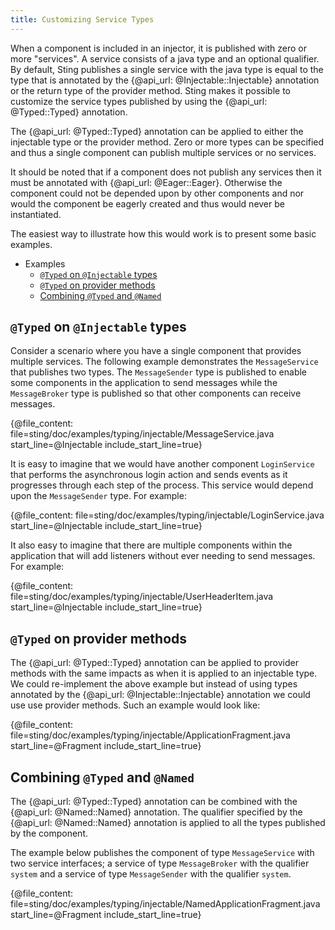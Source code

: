 ```yaml
---
title: Customizing Service Types
---
```


When a component is included in an injector, it is published with zero or more "services". A service consists
of a java type and an optional qualifier. By default, Sting publishes a single service with the java type is
equal to the type that is annotated by the {@api_url: @Injectable::Injectable} annotation or the return type
of the provider method. Sting makes it possible to customize the service types published by using the
{@api_url: @Typed::Typed} annotation.

The {@api_url: @Typed::Typed} annotation can be applied to either the injectable type or the provider method.
Zero or more types can be specified and thus a single component can publish multiple services or no services.

It should be noted that if a component does not publish any services then it must be annotated with
{@api_url: @Eager::Eager}. Otherwise the component could not be depended upon by other components and nor would
the component be eagerly created and thus would never be instantiated.

The easiest way to illustrate how this would work is to present some basic examples.

<nav class="page-toc">

<!-- toc -->

* <a>Examples</a>
  - [`@Typed` on `@Injectable` types](#typed-on-injectable-types)
  - [`@Typed` on provider methods](#typed-on-provider-methods)
  - [Combining `@Typed` and `@Named`](#combining-typed-and-named)

<!-- tocstop -->

</nav>

## `@Typed` on `@Injectable` types

Consider a scenario where you have a single component that provides multiple services. The following
example demonstrates the `MessageService` that publishes two types. The `MessageSender` type is published
to enable some components in the application to send messages while the `MessageBroker` type is published
so that other components can receive messages.

{@file_content: file=sting/doc/examples/typing/injectable/MessageService.java start_line=@Injectable include_start_line=true}

It is easy to imagine that we would have another component `LoginService` that performs the asynchronous
login action and sends events as it progresses through each step of the process. This service would depend upon
the `MessageSender` type. For example:

{@file_content: file=sting/doc/examples/typing/injectable/LoginService.java start_line=@Injectable include_start_line=true}

It also easy to imagine that there are multiple components within the application that will add listeners without
ever needing to send messages. For example:

{@file_content: file=sting/doc/examples/typing/injectable/UserHeaderItem.java start_line=@Injectable include_start_line=true}

## `@Typed` on provider methods

The {@api_url: @Typed::Typed} annotation can be applied to provider methods with the same impacts as when
it is applied to an injectable type. We could re-implement the above example but instead of using types
annotated by the {@api_url: @Injectable::Injectable} annotation we could use use provider methods. Such an
example would look like:

{@file_content: file=sting/doc/examples/typing/injectable/ApplicationFragment.java start_line=@Fragment include_start_line=true}

## Combining `@Typed` and `@Named`

The {@api_url: @Typed::Typed} annotation can be combined with the {@api_url: @Named::Named} annotation.
The qualifier specified by the {@api_url: @Named::Named} annotation is applied to all the types published
by the component.

The example below publishes the component of type `MessageService` with two service interfaces; a service
of type `MessageBroker` with the qualifier `system` and a service of type `MessageSender` with the qualifier
`system`.

{@file_content: file=sting/doc/examples/typing/injectable/NamedApplicationFragment.java start_line=@Fragment include_start_line=true}
